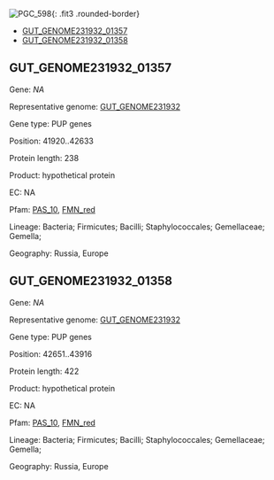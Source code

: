 ![PGC_598](../static/images/Clusters_figure/PGC_598.jpg){: .fit3 .rounded-border}

<ul id="myTab" class="nav nav-tabs">
  <li class="active">
        <a href="#tab1" data-toggle="tab">GUT_GENOME231932_01357</a>
  </li>
<li><a href="#tab2" data-toggle="tab">GUT_GENOME231932_01358</a></li>
</ul>

<div id="myTabContent" class="tab-content">
  <div class="tab-pane fade in active" id="tab1">

<h2 id="GUT_GENOME231932_01357">GUT_GENOME231932_01357</h2>
<p>Gene: <em>NA</em>
<p>Representative genome: <a href="https://www.ebi.ac.uk/metagenomics/genomes/MGYG-HGUT-03391">GUT_GENOME231932</a></p>
<p>Gene type: PUP genes</p>
<p>Position: 41920..42633</p>
<p>Protein length: 238</p>
<p>Product: hypothetical protein</p>
<p>EC: NA</p>
<p>Pfam: <a href="http://pfam.xfam.org/family/PAS_10">PAS_10</a>, <a href="http://pfam.xfam.org/family/FMN_red">FMN_red</a></p>
<p>Lineage: Bacteria; Firmicutes; Bacilli; Staphylococcales; Gemellaceae; Gemella; </p>
<p>Geography: Russia, Europe</p>
  </div>

  <div class="tab-pane fade" id="tab2">

<h2 id="GUT_GENOME231932_01358">GUT_GENOME231932_01358</h2>
<p>Gene: <em>NA</em></p>
<p>Representative genome: <a href="https://www.ebi.ac.uk/metagenomics/genomes/MGYG-HGUT-03391">GUT_GENOME231932</a></p>
<p>Gene type: PUP genes</p>
<p>Position: 42651..43916</p>
<p>Protein length: 422</p>
<p>Product: hypothetical protein</p>
<p>EC: NA</p>
<p>Pfam: <a href="http://pfam.xfam.org/family/PAS_10">PAS_10</a>, <a href="http://pfam.xfam.org/family/FMN_red">FMN_red</a></p>
<p>Lineage: Bacteria; Firmicutes; Bacilli; Staphylococcales; Gemellaceae; Gemella; </p>
<p>Geography: Russia, Europe</p>

  </div>
</div>
